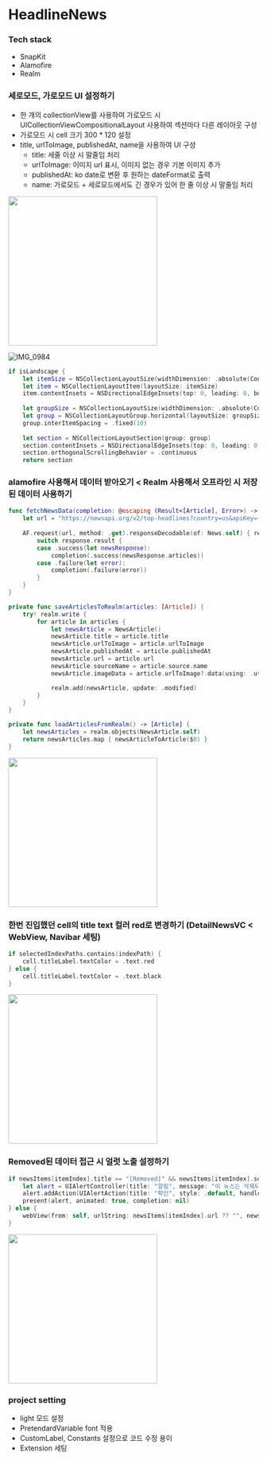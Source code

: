 # HeadlineNews

### Tech stack
- SnapKit
- Alamofire
- Realm

### 세로모드, 가로모드 UI 설정하기

- 한 개의 collectionView를 사용하여 가로모드 시 UICollectionViewCompositionalLayout 사용하여 섹션마다 다른 레이아웃 구성
- 가로모드 시 cell 크기 300 * 120 설정
- title, urlToImage, publishedAt, name을 사용하여 UI 구성
    * title: 세줄 이상 시 말줄임 처리
    * urlToImage: 이미지 url 표시, 이미지 없는 경우 기본 이미지 추가
    * publishedAt: ko date로 변환 후 원하는 dateFormat로 출력
    * name: 가로모드 + 세로모드에서도 긴 경우가 있어 한 줄 이상 시 말줄임 처리 

<img src="https://github.com/user-attachments/assets/1d9bc8ef-fd59-4bb7-a3d3-4b00d9b6ff1a" height="300"/>

![IMG_0984](https://github.com/user-attachments/assets/76ecb59e-96ba-4e63-ad21-565439de0b63)

```swift
if isLandscape {
    let itemSize = NSCollectionLayoutSize(widthDimension: .absolute(Constants.size.size300), heightDimension: .absolute(Constants.size.size120))
    let item = NSCollectionLayoutItem(layoutSize: itemSize)
    item.contentInsets = NSDirectionalEdgeInsets(top: 0, leading: 0, bottom: 0, trailing: 0)
    
    let groupSize = NSCollectionLayoutSize(widthDimension: .absolute(Constants.size.size300 * 5 + 10 * 4), heightDimension: .absolute(Constants.size.size120))
    let group = NSCollectionLayoutGroup.horizontal(layoutSize: groupSize, subitems: [item])
    group.interItemSpacing = .fixed(10)
    
    let section = NSCollectionLayoutSection(group: group)
    section.contentInsets = NSDirectionalEdgeInsets(top: 0, leading: 0, bottom: 10, trailing: 0)
    section.orthogonalScrollingBehavior = .continuous
    return section
```

### alamofire 사용해서 데이터 받아오기 < Realm 사용해서 오프라인 시 저장된 데이터 사용하기

```swift
func fetchNewsData(completion: @escaping (Result<[Article], Error>) -> Void) {
    let url = "https://newsapi.org/v2/top-headlines?country=us&apiKey={apikey}"
    
    AF.request(url, method: .get).responseDecodable(of: News.self) { response in
        switch response.result {
        case .success(let newsResponse):
            completion(.success(newsResponse.articles))
        case .failure(let error):
            completion(.failure(error))
        }
    }
}
```

```swift
private func saveArticlesToRealm(articles: [Article]) {
    try! realm.write {
        for article in articles {
            let newsArticle = NewsArticle()
            newsArticle.title = article.title
            newsArticle.urlToImage = article.urlToImage
            newsArticle.publishedAt = article.publishedAt
            newsArticle.url = article.url
            newsArticle.sourceName = article.source.name
            newsArticle.imageData = article.urlToImage?.data(using: .utf8)

            realm.add(newsArticle, update: .modified)
        }
    }
}

private func loadArticlesFromRealm() -> [Article] {
    let newsArticles = realm.objects(NewsArticle.self)
    return newsArticles.map { newsArticleToArticle($0) }
}
```
<img src="https://github.com/user-attachments/assets/f3cc066e-6023-4f5e-b112-f2fefe40f248" height="300"/>

### 한번 진입했던 cell의 title text 컬러 red로 변경하기 (DetailNewsVC < WebView, Navibar 세팅)

```swift
if selectedIndexPaths.contains(indexPath) {
    cell.titleLabel.textColor = .text.red
} else {
    cell.titleLabel.textColor = .text.black
}
```
<img src="https://github.com/user-attachments/assets/0a53daa2-01bb-4b10-a11e-aa10f51d3a92" height="300"/>

### Removed된 데이터 접근 시 얼럿 노출 설정하기 

```swift
if newsItems[itemIndex].title == "[Removed]" && newsItems[itemIndex].source.name == "[Removed]" {
    let alert = UIAlertController(title: "알림", message: "이 뉴스는 삭제되었습니다.", preferredStyle: .alert)
    alert.addAction(UIAlertAction(title: "확인", style: .default, handler: nil))
    present(alert, animated: true, completion: nil)
} else {
    webView(from: self, urlString: newsItems[itemIndex].url ?? "", newsTitle: newsItems[itemIndex].title ?? "")
}
```
<img src="https://github.com/user-attachments/assets/e75b715a-695f-4de0-abea-1bcf830f4120" height="300"/>

### project setting
- light 모드 설정
- PretendardVariable font 적용
- CustomLabel, Constants 설정으로 코드 수정 용이
- Extension 세팅
